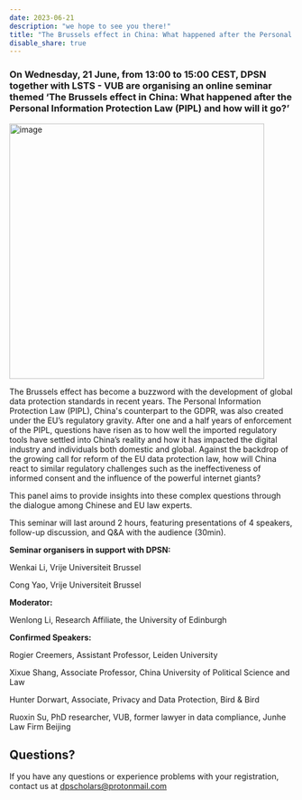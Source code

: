 ```yaml
---
date: 2023-06-21
description: "we hope to see you there!"
title: "The Brussels effect in China: What happened after the Personal Information Protection Law (PIPL) and how will it go?"
disable_share: true
---
```


### **On Wednesday, 21 June, from 13:00 to 15:00 CEST, DPSN together with LSTS - VUB are organising an online seminar themed ‘The Brussels effect in China: What happened after the Personal Information Protection Law (PIPL) and how will it go?’** ### 

<img width="452" alt="image" src="https://github.com/dataprotectionscholarsnetwork/dataprotectionscholarsnetwork.github.io/assets/116156905/d0f062bd-cf32-4900-8403-3c3a7c5be5ff">

The Brussels effect has become a buzzword with the development of global data protection standards in recent years. The Personal Information Protection Law (PIPL), 
China's counterpart to the GDPR, was also created under the EU’s regulatory gravity. After one and a half years of enforcement of the PIPL, 
questions have risen as to how well the imported regulatory tools have settled into China’s reality and how it has impacted the digital industry and individuals both domestic and global. 
Against the backdrop of the growing call for reform of the EU data protection law, how will China react to similar regulatory challenges such as the ineffectiveness of informed consent and the influence of the powerful internet giants? 

This panel aims to provide insights into these complex questions through the dialogue among Chinese and EU law experts. 

This seminar will last around 2 hours, featuring presentations of 4 speakers, follow-up discussion, and Q&A with the audience (30min). 


**Seminar organisers in support with DPSN:** 

Wenkai Li, Vrije Universiteit Brussel 

Cong Yao, Vrije Universiteit Brussel 

**Moderator:** 

Wenlong Li, Research Affiliate, the University of Edinburgh

**Confirmed Speakers:**

Rogier Creemers, Assistant Professor, Leiden University 

Xixue Shang, Associate Professor, China University of Political Science and Law 

Hunter Dorwart, Associate, Privacy and Data Protection, Bird & Bird

Ruoxin Su, PhD researcher, VUB, former lawyer in data compliance, Junhe Law Firm Beijing

## Questions? ##

If you have any questions or experience problems with your registration, contact us at dpscholars@protonmail.com


